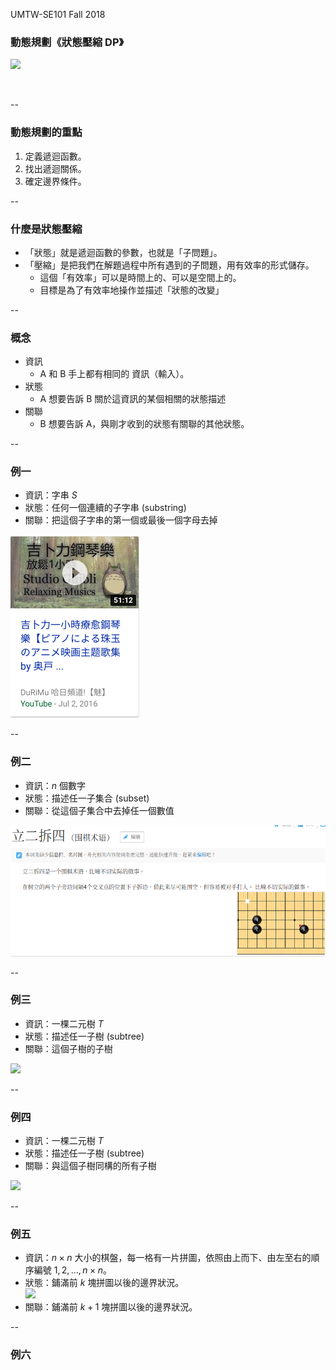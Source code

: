 
UMTW-SE101 Fall 2018

### 動態規劃《狀態壓縮 DP》

![](https://i1.kknews.cc/SIG=s6389j/2n430003p5367o8so39s.jpg)
<!-- .element: style="height:400px" --><br/>

--

<!-- .slide: data-background="#ABD" -->
### 動態規劃的重點

1. 定義<span class="blue">遞迴函數</span>。
2. 找出<span class="red">遞迴關係</span>。
3. 確定<span class="green">邊界條件</span>。

--

### 什麼是狀態壓縮

* 「狀態」就是遞迴函數的參數，也就是「子問題」。
* 「壓縮」是把我們在解題過程中所有遇到的子問題，用<span class="red">有效率</span>的形式儲存。
    * 這個「有效率」可以是時間上的、可以是空間上的。
    * 目標是為了<span class="blue">有效率地</span>操作並描述「狀態的改變」

--

### 概念

* 資訊
    * A 和 B 手上都有相同的 <span class="green">資訊</span>（輸入）。
* 狀態
    * A 想要告訴 B 關於這資訊的某個相關的狀態<span class="red">描述</span>
* 關聯
    * B 想要告訴 A，與剛才收到的狀態有<span class="blue">關聯</span>的其他狀態。

--

### 例一

* 資訊：字串 $S$
* 狀態：任何一個連續的子字串 (substring)
* 關聯：把這個子字串的第一個或最後一個字母去掉


![](images/example1.png)
<!-- .element: style="float:right;height:200px" -->

--

### 例二

* 資訊：$n$ 個數字
* 狀態：描述任一子集合 (subset)
* 關聯：從這個子集合中去掉任一個數值

![](images/example2.png)
<!-- .element: style="float:right;height:150px" -->

--

### 例三

* 資訊：一棵二元樹 $T$
* 狀態：描述任一子樹 (subtree)
* 關聯：這個子樹的子樹

![](https://uniform.wingzero.tw/assets/images/badge/tw-taipei-lssh.png)
<!-- .element: style="float:right;height:200px" -->

--

### 例四

* 資訊：一棵二元樹 $T$
* 狀態：描述任一子樹 (subtree)
* 關聯：與這個子樹同構的所有子樹

![](https://www.moedict.tw/%E7%AB%8B%E5%97%A3.png)
<!-- .element: style="float:right;height:200px" -->

--

### 例五

* 資訊：$n\times n$ 大小的棋盤，每一格有一片拼圖，依照由上而下、由左至右的順序編號 $1, 2, \ldots, n\times n$。
* 狀態：鋪滿前 $k$ 塊拼圖以後的邊界狀況。  
[![](https://bbsmax.ikafan.com/static/L3Byb3h5L2h0dHAvYWNtLmhkdS5lZHUuY24vZGF0YS9pbWFnZXMvQzM0OC0xMDA0LTIuanBn.jpg)](https://www.bbsmax.com/A/rV57MaBqzP/)
* 關聯：鋪滿前 $k+1$ 塊拼圖以後的邊界狀況。

--

### 例六

